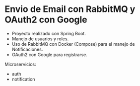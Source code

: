 # Envio de Email con RabbitMQ y OAuth2 con Google

- Proyecto realizado con Spring Boot.
- Manejo de usuarios y roles.
- Uso de RabbitMQ con Docker (Compose) para el manejo de Notificaciones.
- OAuth2 con Google para registrarse.


Microservicios:
- auth
- notification
